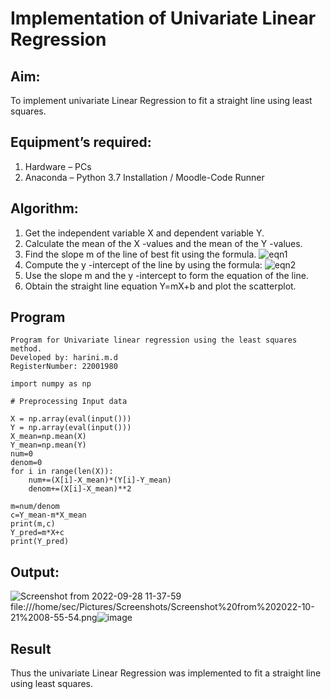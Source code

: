 # Implementation of Univariate Linear Regression
## Aim:
To implement univariate Linear Regression to fit a straight line using least squares.
## Equipment’s required:
1.	Hardware – PCs
2.	Anaconda – Python 3.7 Installation / Moodle-Code Runner
## Algorithm:
1.	Get the independent variable X and dependent variable Y.
2.	Calculate the mean of the X -values and the mean of the Y -values.
3.	Find the slope m of the line of best fit using the formula.
 ![eqn1](./eq1.jpg)
4.	Compute the y -intercept of the line by using the formula:
![eqn2](./eq2.jpg)  
5.	Use the slope m and the y -intercept to form the equation of the line.
6.	Obtain the straight line equation Y=mX+b and plot the scatterplot.
## Program
```
Program for Univariate linear regression using the least squares method.
Developed by: harini.m.d
RegisterNumber: 22001980

import numpy as np

# Preprocessing Input data

X = np.array(eval(input()))
Y = np.array(eval(input()))
X_mean=np.mean(X)
Y_mean=np.mean(Y)
num=0
denom=0
for i in range(len(X)):
    num+=(X[i]-X_mean)*(Y[i]-Y_mean)
    denom+=(X[i]-X_mean)**2
    
m=num/denom
c=Y_mean-m*X_mean
print(m,c)
Y_pred=m*X+c
print(Y_pred)
```

## Output:
![Screenshot from 2022-09-28 11-37-59](https://user-images.githubusercontent.com/113497680/192700851-28914f42-a997-4eed-a224-87dc369c11ea.png)
file:///home/sec/Pictures/Screenshots/Screenshot%20from%202022-10-21%2008-55-54.png![image](https://user-images.githubusercontent.com/113497680/197104859-0b0354e0-aafb-42f0-8c09-12c7e2267054.png)


## Result
Thus the univariate Linear Regression was implemented to fit a straight line using least squares.
